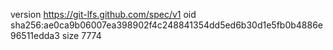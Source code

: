 version https://git-lfs.github.com/spec/v1
oid sha256:ae0ca9b06007ea398902f4c248841354dd5ed6b30d1e5fb0b4886e96511edda3
size 7774
